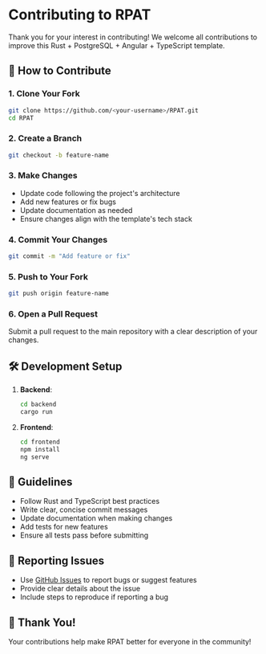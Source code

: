 # Contributing to RPAT

Thank you for your interest in contributing! We welcome all contributions to improve this Rust + PostgreSQL + Angular + TypeScript template.

## 🚀 How to Contribute

### 1. Clone Your Fork

```bash
git clone https://github.com/<your-username>/RPAT.git
cd RPAT
```

### 2. Create a Branch

```bash
git checkout -b feature-name
```

### 3. Make Changes

- Update code following the project's architecture
- Add new features or fix bugs
- Update documentation as needed
- Ensure changes align with the template's tech stack

### 4. Commit Your Changes

```bash
git commit -m "Add feature or fix"
```

### 5. Push to Your Fork

```bash
git push origin feature-name
```

### 6. Open a Pull Request

Submit a pull request to the main repository with a clear description of your changes.

## 🛠️ Development Setup

1. **Backend**:
   ```bash
   cd backend
   cargo run
   ```

2. **Frontend**:
   ```bash
   cd frontend
   npm install
   ng serve
   ```

## 📝 Guidelines

- Follow Rust and TypeScript best practices
- Write clear, concise commit messages
- Update documentation when making changes
- Add tests for new features
- Ensure all tests pass before submitting

## 🐛 Reporting Issues

- Use [GitHub Issues](https://github.com/SHA888/RPAT/issues) to report bugs or suggest features
- Provide clear details about the issue
- Include steps to reproduce if reporting a bug

## 🙏 Thank You!

Your contributions help make RPAT better for everyone in the community!
